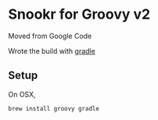 # Snookr for Groovy v2

Moved from Google Code

Wrote the build with [gradle](http://www.gradle.org/documentation)

## Setup
On OSX, 
 
    brew install groovy gradle